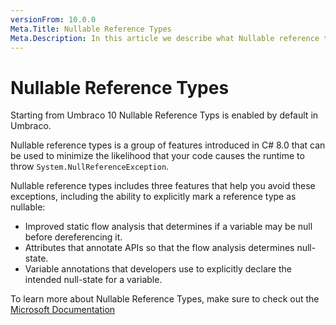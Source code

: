 ```yaml
---
versionFrom: 10.0.0
Meta.Title: Nullable Reference Types
Meta.Description: In this article we describe what Nullable reference types is.
---
```


# Nullable Reference Types

Starting from Umbraco 10 Nullable Reference Typs is enabled by default in Umbraco.

Nullable reference types is a group of features introduced in C# 8.0 that can be used to minimize the likelihood that your code causes the runtime to throw `System.NullReferenceException`.

Nullable reference types includes three features that help you avoid these exceptions, including the ability to explicitly mark a reference type as nullable:

- Improved static flow analysis that determines if a variable may be null before dereferencing it.
- Attributes that annotate APIs so that the flow analysis determines null-state.
- Variable annotations that developers use to explicitly declare the intended null-state for a variable.

To learn more about Nullable Reference Types, make sure to check out the [Microsoft Documentation](https://docs.microsoft.com/en-us/dotnet/csharp/nullable-references)

